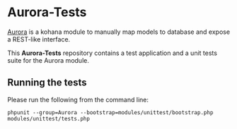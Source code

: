 # Aurora-Tests

[Aurora](https://github.com/enov/Aurora.git) is a kohana module to manually map models to database and expose a REST-like interface.

This **Aurora-Tests** repository contains a test application and a unit tests suite for the Aurora module.

## Running the tests

Please run the following from the command line:

    phpunit --group=Aurora --bootstrap=modules/unittest/bootstrap.php modules/unittest/tests.php
